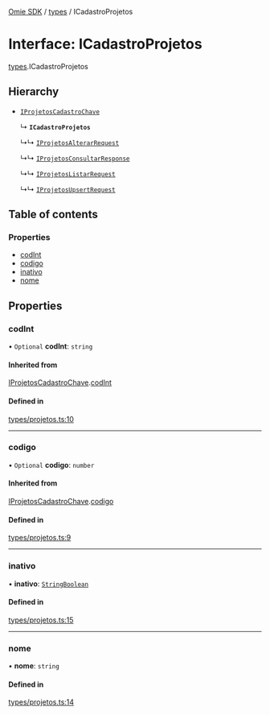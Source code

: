 [Omie SDK](../README.md) / [types](../modules/types.md) / ICadastroProjetos

# Interface: ICadastroProjetos

[types](../modules/types.md).ICadastroProjetos

## Hierarchy

- [`IProjetosCadastroChave`](types.IProjetosCadastroChave.md)

  ↳ **`ICadastroProjetos`**

  ↳↳ [`IProjetosAlterarRequest`](types.IProjetosAlterarRequest.md)

  ↳↳ [`IProjetosConsultarResponse`](types.IProjetosConsultarResponse.md)

  ↳↳ [`IProjetosListarRequest`](types.IProjetosListarRequest.md)

  ↳↳ [`IProjetosUpsertRequest`](types.IProjetosUpsertRequest.md)

## Table of contents

### Properties

- [codInt](types.ICadastroProjetos.md#codint)
- [codigo](types.ICadastroProjetos.md#codigo)
- [inativo](types.ICadastroProjetos.md#inativo)
- [nome](types.ICadastroProjetos.md#nome)

## Properties

### codInt

• `Optional` **codInt**: `string`

#### Inherited from

[IProjetosCadastroChave](types.IProjetosCadastroChave.md).[codInt](types.IProjetosCadastroChave.md#codint)

#### Defined in

[types/projetos.ts:10](https://github.com/lucas-bogos/omie-sdk/blob/fa631c8/src/types/projetos.ts#L10)

___

### codigo

• `Optional` **codigo**: `number`

#### Inherited from

[IProjetosCadastroChave](types.IProjetosCadastroChave.md).[codigo](types.IProjetosCadastroChave.md#codigo)

#### Defined in

[types/projetos.ts:9](https://github.com/lucas-bogos/omie-sdk/blob/fa631c8/src/types/projetos.ts#L9)

___

### inativo

• **inativo**: [`StringBoolean`](../modules/types.md#stringboolean)

#### Defined in

[types/projetos.ts:15](https://github.com/lucas-bogos/omie-sdk/blob/fa631c8/src/types/projetos.ts#L15)

___

### nome

• **nome**: `string`

#### Defined in

[types/projetos.ts:14](https://github.com/lucas-bogos/omie-sdk/blob/fa631c8/src/types/projetos.ts#L14)
